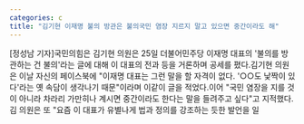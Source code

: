 ```yaml
---
categories: c
title: "김기현 이재명 불의 방관은 불의국민 염장 지르지 말고 있으면 중간이라도 해"
---
```

[정성남 기자]국민의힘은 김기현 의원은 25일 더불어민주당 이재명 대표의 &#39;불의를 방관하는 건 불의&#39;라는 글에 대해 이 대표의 전과 등을 거론하며 공세를 폈다.김기현 의원은 이날 자신의 페이스북에 "이재명 대표는 그런 말을 할 자격이 없다. &#39;○○도 낯짝이 있다&#39;라는 옛 속담이 생각나기 때문"이라며 이같이 글을 적었다.이어 "국민 염장을 지를 것이 아니라 차라리 가만히나 계시면 중간이라도 한다는 말을 들려주고 싶다"고 지적했다.김 의원은 또 "요즘 이 대표가 유별나게 법과 정의를 강조하는 듯한 발언을 일